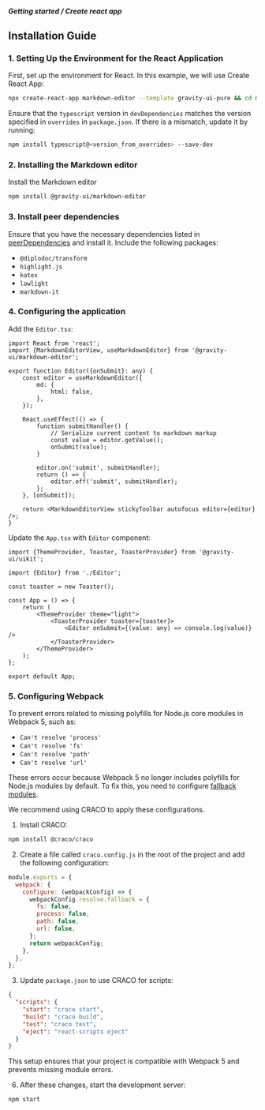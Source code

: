 ##### Getting started / Create react app

## Installation Guide

### 1. Setting Up the Environment for the React Application
First, set up the environment for React. In this example, we will use Create React App:

```bash
npx create-react-app markdown-editor --template gravity-ui-pure && cd markdown-editor
```
Ensure that the `typescript` version in `devDependencies` matches the version specified in `overrides` in `package.json`. If there is a mismatch, update it by running:

```bash
npm install typescript@<version_from_overrides> --save-dev
```

### 2. Installing the Markdown editor
Install the Markdown editor

```bash
npm install @gravity-ui/markdown-editor
```

### 3. Install peer dependencies
Ensure that you have the necessary dependencies listed in [peerDependencies](https://github.com/gravity-ui/markdown-editor/blob/main/package.json) and install it. Include the following packages:
- `@diplodoc/transform`
- `highlight.js`
- `katex`
- `lowlight`
- `markdown-it`

### 4. Configuring the application
Add the `Editor.tsx`:

```tsx
import React from 'react';
import {MarkdownEditorView, useMarkdownEditor} from '@gravity-ui/markdown-editor';

export function Editor({onSubmit}: any) {
    const editor = useMarkdownEditor({
        md: {
            html: false,
        },
    });

    React.useEffect(() => {
        function submitHandler() {
            // Serialize current content to markdown markup
            const value = editor.getValue();
            onSubmit(value);
        }

        editor.on('submit', submitHandler);
        return () => {
            editor.off('submit', submitHandler);
        };
    }, [onSubmit]);

    return <MarkdownEditorView stickyToolbar autofocus editor={editor} />;
}
```

Update the `App.tsx` with `Editor` component:

```tsx
import {ThemeProvider, Toaster, ToasterProvider} from '@gravity-ui/uikit';

import {Editor} from './Editor';

const toaster = new Toaster();

const App = () => {
    return (
        <ThemeProvider theme="light">
            <ToasterProvider toaster={toaster}>
                <Editor onSubmit={(value: any) => console.log(value)} />
            </ToasterProvider>
        </ThemeProvider>
    );
};

export default App;
````

### 5. Configuring Webpack
To prevent errors related to missing polyfills for Node.js core modules in Webpack 5, such as:

- `Can't resolve 'process'`
- `Can't resolve 'fs'`
- `Can't resolve 'path'`
- `Can't resolve 'url'`

These errors occur because Webpack 5 no longer includes polyfills for Node.js modules by default. To fix this, you need to configure [fallback modules](https://webpack.js.org/configuration/resolve/#resolvefallback).

We recommend using CRACO to apply these configurations.

1. Install CRACO:

```bash
npm install @craco/craco
```
2. Create a file called `craco.config.js` in the root of the project and add the following configuration:

```javascript
module.exports = {
  webpack: {
    configure: (webpackConfig) => {
      webpackConfig.resolve.fallback = {
        fs: false,
        process: false,
        path: false,
        url: false,
      };
      return webpackConfig;
    },
  },
};
```
3. Update `package.json` to use CRACO for scripts:

```json
{
  "scripts": {
    "start": "craco start",
    "build": "craco build",
    "test": "craco test",
    "eject": "react-scripts eject"
  }
}
```
This setup ensures that your project is compatible with Webpack 5 and prevents missing module errors.

6. After these changes, start the development server:

```bash
npm start
```




